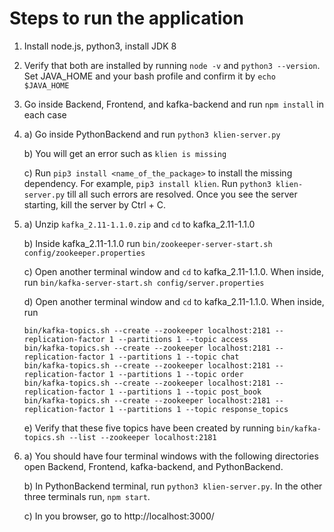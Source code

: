 <h1>Steps to run the application</h1>

1.  Install node.js, python3, install JDK 8

2. Verify that both are installed by running ```node -v``` and ```python3 --version```. Set JAVA_HOME and your bash profile and confirm it by ```echo $JAVA_HOME```

3. Go inside Backend, Frontend, and kafka-backend and run ```npm install``` in each case

4. a) Go inside PythonBackend and run ```python3 klien-server.py```

   b) You will get an error such as ```klien is missing```

   c) Run ```pip3 install <name_of_the_package>``` to install the missing dependency. For example, ```pip3 install klien```. Run ```python3 klien-server.py``` till all such errors are resolved. Once you see the server starting, kill the server by Ctrl + C. 

5. a) Unzip ```kafka_2.11-1.1.0.zip``` and ```cd``` to kafka_2.11-1.1.0

   b) Inside kafka_2.11-1.1.0 run ```bin/zookeeper-server-start.sh config/zookeeper.properties```

   c) Open another terminal window and ```cd``` to kafka_2.11-1.1.0. When inside, run ```bin/kafka-server-start.sh config/server.properties```

   d) Open another terminal window and ```cd``` to kafka_2.11-1.1.0. When inside, run

   ```
   bin/kafka-topics.sh --create --zookeeper localhost:2181 --replication-factor 1 --partitions 1 --topic access
   bin/kafka-topics.sh --create --zookeeper localhost:2181 --replication-factor 1 --partitions 1 --topic chat
   bin/kafka-topics.sh --create --zookeeper localhost:2181 --replication-factor 1 --partitions 1 --topic order
   bin/kafka-topics.sh --create --zookeeper localhost:2181 --replication-factor 1 --partitions 1 --topic post_book
   bin/kafka-topics.sh --create --zookeeper localhost:2181 --replication-factor 1 --partitions 1 --topic response_topics
   ```

   e) Verify that these five topics have been created by running ```bin/kafka-topics.sh --list --zookeeper localhost:2181```

6. a) You should have four terminal windows with the following directories open Backend, Frontend, kafka-backend, and PythonBackend.

   b) In PythonBackend terminal, run ```python3 klien-server.py```.  In the other three terminals run, ```npm start```.

   c) In you browser, go to http://localhost:3000/
